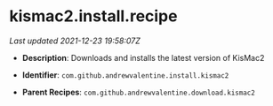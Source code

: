 # kismac2.install.recipe

_Last updated 2021-12-23 19:58:07Z_

- **Description**: Downloads and installs the latest version of KisMac2

- **Identifier**: `com.github.andrewvalentine.install.kismac2`

- **Parent Recipes**: `com.github.andrewvalentine.download.kismac2`